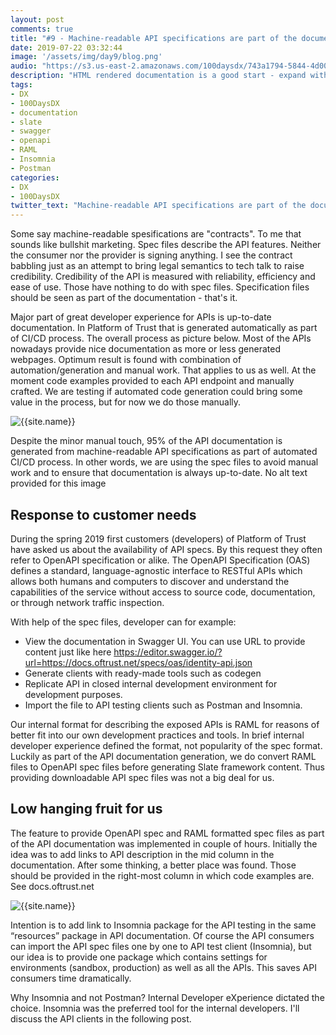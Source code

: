 ```yaml
---
layout: post
comments: true
title: "#9 - Machine-readable API specifications are part of the documentation not contracts"
date: 2019-07-22 03:32:44
image: '/assets/img/day9/blog.png'
audio: "https://s3.us-east-2.amazonaws.com/100daysdx/743a1794-5844-4d00-951d-666f794392d5.mp3"
description: "HTML rendered documentation is a good start - expand with machine-readable specs."
tags:
- DX 
- 100DaysDX
- documentation
- slate
- swagger
- openapi 
- RAML
- Insomnia
- Postman
categories:
- DX
- 100DaysDX
twitter_text: "Machine-readable API specifications are part of the documentation."
---
```


Some say machine-readable spesifications are "contracts". To me that sounds like bullshit marketing. Spec files describe the API features. Neither the consumer nor the provider is signing anything. I see the contract babbling just as an attempt to bring legal semantics to tech talk to raise credibility. Credibility of the API is measured with reliability, efficiency and ease of use. Those have nothing to do with spec files. Specification files should be seen as part of the documentation - that's it.    

Major part of great developer experience for APIs is up-to-date documentation. In Platform of Trust that is generated automatically as part of CI/CD process. The overall process as picture below. Most of the APIs nowadays provide nice documentation as more or less generated webpages. Optimum result is found with combination of automation/generation and manual work. That applies to us as well. At the moment code examples provided to each API endpoint and manually crafted. We are testing if automated code generation could bring some value in the process, but for now we do those manually.

<img itemprop="image" src="{{site.baseurl}}/assets/img/day8/process.png" alt="{{site.name}}">


Despite the minor manual touch, 95% of the API documentation is generated from machine-readable API specifications as part of automated CI/CD process. In other words, we are using the spec files to avoid manual work and to ensure that documentation is always up-to-date.
No alt text provided for this image

## Response to customer needs

During the spring 2019 first customers (developers) of Platform of Trust have asked us about the availability of API specs. By this request they often refer to OpenAPI specification or alike. The OpenAPI Specification (OAS) defines a standard, language-agnostic interface to RESTful APIs which allows both humans and computers to discover and understand the capabilities of the service without access to source code, documentation, or through network traffic inspection.

With help of the spec files, developer can for example:

- View the documentation in Swagger UI. You can use URL to provide content just like here https://editor.swagger.io/?url=https://docs.oftrust.net/specs/oas/identity-api.json
- Generate clients with ready-made tools such as codegen
- Replicate API in closed internal development environment for development purposes.
- Import the file to API testing clients such as Postman and Insomnia.

Our internal format for describing the exposed APIs is RAML for reasons of better fit into our own development practices and tools. In brief internal developer experience defined the format, not popularity of the spec format.  Luckily as part of the API documentation generation, we do convert RAML files to OpenAPI spec files before generating Slate framework content. Thus providing downloadable API spec files was not a big deal for us.

## Low hanging fruit for us

The feature to provide OpenAPI spec and RAML formatted spec files as part of the API documentation was implemented in couple of hours. Initially the idea was to add links to API description in the mid column in the documentation. After some thinking, a better place was found. Those should be provided in the right-most column in which code examples are. See docs.oftrust.net

<img itemprop="image" src="{{site.baseurl}}/assets/img/day9/pot.png" alt="{{site.name}}">


Intention is to add link to Insomnia package for the API testing in the same “resources” package in API documentation. Of course the API consumers can import the API spec files one by one to API test client (Insomnia), but our idea is to provide one package which contains settings for environments (sandbox, production) as well as all the APIs. This saves API consumers time dramatically.

Why Insomnia and not Postman? Internal Developer eXperience dictated the choice. Insomnia was the preferred tool for the internal developers. I'll discuss the API clients in the following post. 
